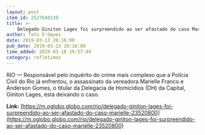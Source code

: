 ```yaml
---
layout: post
item_id: 2527640239
title: >-
    Delegado Giniton Lages foi surpreendido ao ser afastado do caso Marielle
author: Tatu D'Oquei
date: 2019-03-13 20:16:00
pub_date: 2019-03-13 20:16:00
time_added: 2019-03-18 19:57:49
category: refletimos
---
```


RIO — Responsável pelo inquérito do crime mais complexo que a Polícia Civil do Rio já enfrentou, o assassinato da vereadora Marielle Franco e Anderson Gomes, o titular da Delegacia de Homicídios (DH) da Capital, Giniton Lages, está deixando o caso.

**Link:** [https://m.oglobo.globo.com/rio/delegado-giniton-lages-foi-surpreendido-ao-ser-afastado-do-caso-marielle-23520800](https://m.oglobo.globo.com/rio/delegado-giniton-lages-foi-surpreendido-ao-ser-afastado-do-caso-marielle-23520800)

